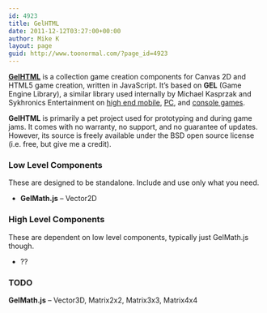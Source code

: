 ```yaml
---
id: 4923
title: GelHTML
date: 2011-12-12T03:27:00+00:00
author: Mike K
layout: page
guid: http://www.toonormal.com/?page_id=4923
---
```

[**GelHTML**](http://toonormal.com/gelhtml/) is a collection game creation components for Canvas 2D and HTML5 game creation, written in JavaScript. It&#8217;s based on **GEL** (Game Engine Library), a similar library used internally by Michael Kasprzak and Sykhronics Entertainment on [high end mobile](http://www.smileshd.com), [PC](http://www.alonethe.com), and [console games](http://www.alonethe.com).

**GelHTML** is primarily a pet project used for prototyping and during game jams. It comes with no warranty, no support, and no guarantee of updates. However, its source is freely available under the BSD open source license (i.e. free, but give me a credit).

### Low Level Components

These are designed to be standalone. Include and use only what you need.

  * **GelMath.js** &#8211; Vector2D

### High Level Components

These are dependent on low level components, typically just GelMath.js though.

  * ??

### TODO

**GelMath.js** &#8211; Vector3D, Matrix2x2, Matrix3x3, Matrix4x4